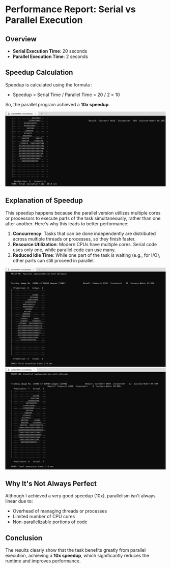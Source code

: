 # Performance Report: Serial vs Parallel Execution

## Overview

- **Serial Execution Time**: 20 seconds  
- **Parallel Execution Time**: 2 seconds

## Speedup Calculation

Speedup is calculated using the formula :

- Speedup = Serial Time / Parallel Time = 20 / 2 = 10


So, the parallel  program achieved a **10x speedup**.

<img title="a title" alt="Alt text" src="images/serial.png">


## Explanation of Speedup

This speedup happens because the parallel version utilizes multiple cores or processors to execute parts of the task simultaneously, rather than one after another. Here's why this leads to better performance:

1. **Concurrency**: Tasks that can be done independently are distributed across multiple threads or processes, so they finish faster.
2. **Resource Utilization**: Modern CPUs have multiple cores. Serial code uses only one, while parallel code can use many.
3. **Reduced Idle Time**: While one part of the task is waiting (e.g., for I/O), other parts can still proceed in parallel.

<img title="a title" alt="Alt text" src="images/parallel1.png">


<img title="a title" alt="Alt text" src="images/parallel2.png">

## Why It's Not Always Perfect

Although I achieved a very good speedup (10x), parallelism isn't always linear due to:

- Overhead of managing threads or processes
- Limited number of CPU cores
- Non-parallelizable portions of code

## Conclusion

The results clearly show that the task benefits greatly from parallel execution, achieving a **10x speedup**, which significantly reduces the runtime and improves performance.
